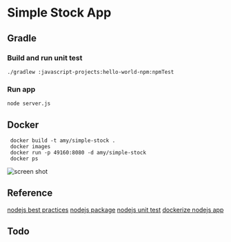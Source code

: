 # Simple Stock App

## Gradle
### Build and run unit test
    ./gradlew :javascript-projects:hello-world-npm:npmTest

### Run app

    node server.js


## Docker
```
 docker build -t amy/simple-stock .
 docker images
 docker run -p 49160:8080 -d amy/simple-stock
 docker ps
```
![screen shot](./img/screenshot.jpg)

## Reference
[nodejs best practices](https://github.com/i0natan/nodebestpractices)
[nodejs package](http://nodesource.com/blog/your-first-nodejs-package/)
[nodejs unit test](https://buddy.works/guides/how-automate-nodejs-unit-tests-with-mocha-chai)
[dockerize nodejs app](https://nodejs.org/de/docs/guides/nodejs-docker-webapp/)

## Todo